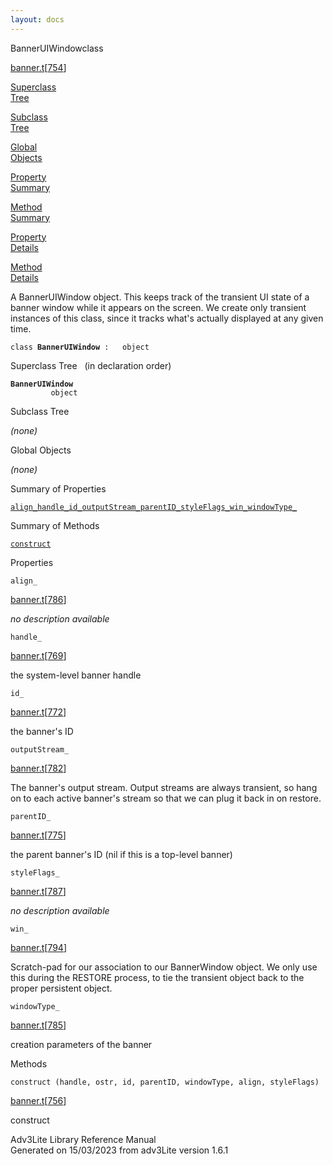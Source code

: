 ```yaml
---
layout: docs
---
```

<span class="title">BannerUIWindow</span><span class="type">class</span>

[banner.t](../file/banner.t.html)\[[754](../source/banner.t.html#754)\]

[Superclass  
Tree](#_SuperClassTree_)

[Subclass  
Tree](#_SubClassTree_)

[Global  
Objects](#_ObjectSummary_)

[Property  
Summary](#_PropSummary_)

[Method  
Summary](#_MethodSummary_)

[Property  
Details](#_Properties_)

[Method  
Details](#_Methods_)



A BannerUIWindow object. This keeps track of the transient UI state of a
banner window while it appears on the screen. We create only transient
instances of this class, since it tracks what's actually displayed at
any given time.

`class `**`BannerUIWindow`**` :   object`



<span id="_SuperClassTree_"></span>



<span class="hdln">Superclass Tree</span>   (in declaration order)



**`BannerUIWindow`**  
`         object`  
<span id="_SubClassTree_"></span>



<span class="hdln">Subclass Tree</span>  



*(none)* <span id="_ObjectSummary_"></span>



<span class="hdln">Global Objects</span>  



*(none)* <span id="_PropSummary_"></span>



<span class="hdln">Summary of Properties</span>  



[`align_`](#align_)[`handle_`](#handle_)[`id_`](#id_)[`outputStream_`](#outputStream_)[`parentID_`](#parentID_)[`styleFlags_`](#styleFlags_)[`win_`](#win_)[`windowType_`](#windowType_)

<span id="_MethodSummary_"></span>



<span class="hdln">Summary of Methods</span>  



[`construct`](#construct)

<span id="_Properties_"></span>



<span class="hdln">Properties</span>  



<span id="align_"></span>

`align_`

[banner.t](../file/banner.t.html)\[[786](../source/banner.t.html#786)\]



*no description available*



<span id="handle_"></span>

`handle_`

[banner.t](../file/banner.t.html)\[[769](../source/banner.t.html#769)\]



the system-level banner handle



<span id="id_"></span>

`id_`

[banner.t](../file/banner.t.html)\[[772](../source/banner.t.html#772)\]



the banner's ID



<span id="outputStream_"></span>

`outputStream_`

[banner.t](../file/banner.t.html)\[[782](../source/banner.t.html#782)\]



The banner's output stream. Output streams are always transient, so hang
on to each active banner's stream so that we can plug it back in on
restore.



<span id="parentID_"></span>

`parentID_`

[banner.t](../file/banner.t.html)\[[775](../source/banner.t.html#775)\]



the parent banner's ID (nil if this is a top-level banner)



<span id="styleFlags_"></span>

`styleFlags_`

[banner.t](../file/banner.t.html)\[[787](../source/banner.t.html#787)\]



*no description available*



<span id="win_"></span>

`win_`

[banner.t](../file/banner.t.html)\[[794](../source/banner.t.html#794)\]



Scratch-pad for our association to our BannerWindow object. We only use
this during the RESTORE process, to tie the transient object back to the
proper persistent object.



<span id="windowType_"></span>

`windowType_`

[banner.t](../file/banner.t.html)\[[785](../source/banner.t.html#785)\]



creation parameters of the banner



<span id="_Methods_"></span>



<span class="hdln">Methods</span>  



<span id="construct"></span>

`construct (handle, ostr, id, parentID, windowType, align, styleFlags)`

[banner.t](../file/banner.t.html)\[[756](../source/banner.t.html#756)\]



construct





Adv3Lite Library Reference Manual  
Generated on 15/03/2023 from adv3Lite version 1.6.1


